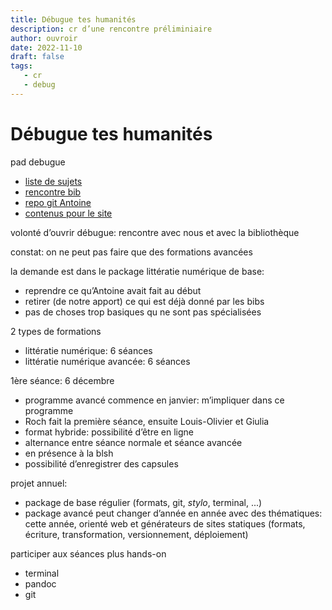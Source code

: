 ```yaml
---
title: Débugue tes humanités
description: cr d’une rencontre préliminiaire
author: ouvroir
date: 2022-11-10
draft: false
tags:
   - cr
   - debug
---
```


# Débugue tes humanités

pad debugue

- [liste de sujets](https://demo.hedgedoc.org/J0EtLfYbS2i4RmdxT5BZaw?both)
- [rencontre bib](https://demo.hedgedoc.org/TBdooImjS6GHTFJPAIJyiA?edit#)
- [repo git Antoine](https://framagit.org/antoinentl/debugue-tes-humanites)
- [contenus pour le site](https://demo.hedgedoc.org/vhy3mGwZQ06jAytRp2caXQ#)

volonté d’ouvrir débugue: rencontre avec nous et avec la bibliothèque

constat: on ne peut pas faire que des formations avancées

la demande est dans le package littératie numérique de base: 
- reprendre ce qu’Antoine avait fait au début
- retirer (de notre apport) ce qui est déjà donné par les bibs
- pas de choses trop basiques qu ne sont pas spécialisées

2 types de formations

- littératie numérique: 6 séances
- littératie numérique avancée: 6 séances

1ère séance: 6 décembre

- programme avancé commence en janvier: m’impliquer dans ce programme
- Roch fait la première séance, ensuite Louis-Olivier et Giulia
- format hybride: possibilité d’être en ligne
- alternance entre séance normale et séance avancée
- en présence à la blsh
- possibilité d’enregistrer des capsules

projet annuel:
- package de base régulier (formats, git, _stylo_, terminal, ...)
- package avancé peut changer d’année en année avec des thématiques: cette année, orienté web et générateurs de sites statiques (formats, écriture, transformation, versionnement, déploiement)

participer aux séances plus hands-on
- terminal
- pandoc
- git
